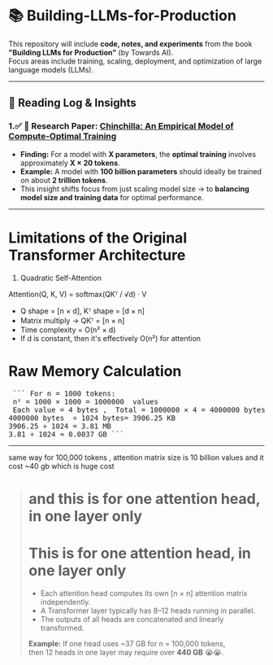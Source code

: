 # 📚 Building-LLMs-for-Production

This repository will include **code, notes, and experiments** from the book  
**"Building LLMs for Production"** (by Towards AI).  
Focus areas include training, scaling, deployment, and optimization of large language models (LLMs).

---

## 🧠 Reading Log & Insights

### 1.✅  📄 Research Paper: [Chinchilla: An Empirical Model of Compute-Optimal Training](https://arxiv.org/abs/2203.15556)

- **Finding:** For a model with **X parameters**, the **optimal training** involves approximately **X × 20 tokens**.
- **Example:** A model with **100 billion parameters** should ideally be trained on about **2 trillion tokens**.
-  This insight shifts focus from just scaling model size → to **balancing model size and training data** for optimal performance.

---

# Limitations of the Original Transformer Architecture

1) Quadratic Self-Attention

Attention(Q, K, V) = softmax(QKᵀ / √d) · V

- Q shape = [n × d], Kᵀ shape = [d × n]
- Matrix multiply → QKᵀ = [n × n]
- Time complexity = O(n² × d)
- If d is constant, then it's effectively O(n²) for attention

# Raw Memory Calculation
<pre> ``` For n = 1000 tokens:
 n² = 1000 × 1000 = 1000000  values 
 Each value = 4 bytes ,  Total = 1000000 × 4 = 4000000 bytes
4000000 bytes  ÷ 1024 bytes= 3906.25 KB 
3906.25 ÷ 1024 = 3.81 MB 
3.81 ÷ 1024 ≈ 0.0037 GB ```</pre>

---
same way for  100,000 tokens , attention matrix size is 10 billion values and 
it cost ~40 gb which is huge cost 
># and this  is for one attention head, in one layer only
> # This is for one attention head, in one layer only
>
> - Each attention head computes its own [n × n] attention matrix independently.
> - A Transformer layer typically has 8–12 heads running in parallel.
> - The outputs of all heads are concatenated and linearly transformed.
>
> **Example:** If one head uses ~37 GB for n = 100,000 tokens,  
> then 12 heads in one layer may require over **440 GB** 😭😭.





